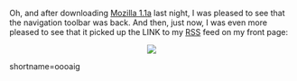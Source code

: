 <p>Oh, and after downloading <a href="http://www.mozilla.org/releases/">Mozilla 1.1a</a> last night, I was pleased to see that the navigation toolbar was back.  And then, just now, I was even more pleased to see that it picked up the LINK to my <a href="http://www.decafbad.com/twiki/bin/view/Main/RSS">RSS</a> feed on my front page:<div align="center"><img src="/mt-images/rss-in-moz-navbar.jpg"></div></p>
<!--more-->
shortname=oooaig
